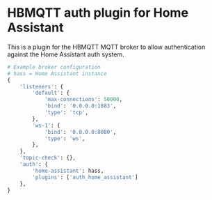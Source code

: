 # HBMQTT auth plugin for Home Assistant

This is a plugin for the HBMQTT MQTT broker to allow authentication against the Home Assistant auth system.

```python
# Example broker configuration
# hass = Home Assistant instance
{
    'listeners': {
        'default': {
            'max-connections': 50000,
            'bind': '0.0.0.0:1883',
            'type': 'tcp',
        },
        'ws-1': {
            'bind': '0.0.0.0:8080',
            'type': 'ws',
        },
    },
    'topic-check': {},
    'auth': {
        'home-assistant': hass,
        'plugins': ['auth_home_assistant']
    },
}
```

